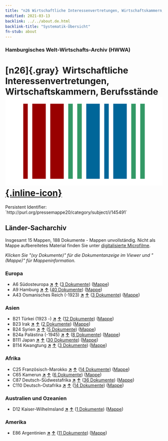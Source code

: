 ```yaml
---
title: "n26 Wirtschaftliche Interessenvertretungen, Wirtschaftskammern, Berufsstände"
modified: 2021-03-13
backlink: ../../about.de.html
backlink-title: "Systematik-Übersicht"
fn-stub: about
---
```


### Hamburgisches Welt-Wirtschafts-Archiv (HWWA)

# [n26]{.gray}&#8201; Wirtschaftliche Interessenvertretungen, Wirtschaftskammern, Berufsstände &#160; [![Wikidata](/images/Wikidata-logo.svg "Wikidata"){.inline-icon}](http://www.wikidata.org/entity/Q99428059)

<div class="hint">Persistent Identifier: `http://purl.org/pressemappe20/category/subject/i/145491`</div>







## Länder-Sacharchiv




Insgesamt 15 Mappen, 188 Dokumente - Mappen unvollständig.
Nicht als Mappe aufbereitetes Material finden Sie unter [digitalisierte Microfilme](/film/h1_sh.de.html).

_Klicken Sie "(xy Dokumente)" für die Dokumentanzeige im Viewer und "(Mappe)" für Mappeninformation._




### Europa

- A6 Südosteuropa [**&nearr;**](../../../geo/i/140900/about.de.html "Südosteuropa (alle Mappen)") [**&uarr;**](../../../geo/about.de.html#A6 "Ländersystematik") (<a href="https://pm20.zbw.eu/iiifview/folder/sh/140900,145491" title="über: Südosteuropa : Wirtschaftliche Interessenvertretungen, Wirtschaftskammern, Berufsstände" target="_blank">3 Dokumente</a>) ([Mappe](../../../../folder/sh/1409xx/140900/1454xx/145491/about.de.html))
- A9 Hamburg [**&nearr;**](../../../geo/i/140905/about.de.html "Hamburg (alle Mappen)") [**&uarr;**](../../../geo/about.de.html#A9 "Ländersystematik") (<a href="https://pm20.zbw.eu/iiifview/folder/sh/140905,145491" title="über: Hamburg : Wirtschaftliche Interessenvertretungen, Wirtschaftskammern, Berufsstände" target="_blank">40 Dokumente</a>) ([Mappe](../../../../folder/sh/1409xx/140905/1454xx/145491/about.de.html))
- A43 Osmanisches Reich (-1923) [**&nearr;**](../../../geo/i/141034/about.de.html "Osmanisches Reich (-1923) (alle Mappen)") [**&uarr;**](../../../geo/about.de.html#A43 "Ländersystematik") (<a href="https://pm20.zbw.eu/iiifview/folder/sh/141034,145491" title="über: Osmanisches Reich (-1923) : Wirtschaftliche Interessenvertretungen, Wirtschaftskammern, Berufsstände" target="_blank">3 Dokumente</a>) ([Mappe](../../../../folder/sh/1410xx/141034/1454xx/145491/about.de.html))

### Asien

- B21 Türkei (1923 -) [**&nearr;**](../../../geo/i/141111/about.de.html "Türkei (1923 -) (alle Mappen)") [**&uarr;**](../../../geo/about.de.html#B21 "Ländersystematik") (<a href="https://pm20.zbw.eu/iiifview/folder/sh/141111,145491" title="über: Türkei (1923 -) : Wirtschaftliche Interessenvertretungen, Wirtschaftskammern, Berufsstände" target="_blank">12 Dokumente</a>) ([Mappe](../../../../folder/sh/1411xx/141111/1454xx/145491/about.de.html))
- B23 Irak [**&nearr;**](../../../geo/i/141113/about.de.html "Irak (alle Mappen)") [**&uarr;**](../../../geo/about.de.html#B23 "Ländersystematik") (<a href="https://pm20.zbw.eu/iiifview/folder/sh/141113,145491" title="über: Irak : Wirtschaftliche Interessenvertretungen, Wirtschaftskammern, Berufsstände" target="_blank">2 Dokumente</a>) ([Mappe](../../../../folder/sh/1411xx/141113/1454xx/145491/about.de.html))
- B24 Syrien [**&nearr;**](../../../geo/i/141114/about.de.html "Syrien (alle Mappen)") [**&uarr;**](../../../geo/about.de.html#B24 "Ländersystematik") (<a href="https://pm20.zbw.eu/iiifview/folder/sh/141114,145491" title="über: Syrien : Wirtschaftliche Interessenvertretungen, Wirtschaftskammern, Berufsstände" target="_blank">5 Dokumente</a>) ([Mappe](../../../../folder/sh/1411xx/141114/1454xx/145491/about.de.html))
- B24a Palästina (-1945) [**&nearr;**](../../../geo/i/141115/about.de.html "Palästina (-1945) (alle Mappen)") [**&uarr;**](../../../geo/about.de.html#B24a "Ländersystematik") (<a href="https://pm20.zbw.eu/iiifview/folder/sh/141115,145491" title="über: Palästina (-1945) : Wirtschaftliche Interessenvertretungen, Wirtschaftskammern, Berufsstände" target="_blank">8 Dokumente</a>) ([Mappe](../../../../folder/sh/1411xx/141115/1454xx/145491/about.de.html))
- B111 Japan [**&nearr;**](../../../geo/i/141272/about.de.html "Japan (alle Mappen)") [**&uarr;**](../../../geo/about.de.html#B111 "Ländersystematik") (<a href="https://pm20.zbw.eu/iiifview/folder/sh/141272,145491" title="über: Japan : Wirtschaftliche Interessenvertretungen, Wirtschaftskammern, Berufsstände" target="_blank">30 Dokumente</a>) ([Mappe](../../../../folder/sh/1412xx/141272/1454xx/145491/about.de.html))
- B114 Kwangtung [**&nearr;**](../../../geo/i/141275/about.de.html "Kwangtung (alle Mappen)") [**&uarr;**](../../../geo/about.de.html#B114 "Ländersystematik") (<a href="https://pm20.zbw.eu/iiifview/folder/sh/141275,145491" title="über: Kwangtung : Wirtschaftliche Interessenvertretungen, Wirtschaftskammern, Berufsstände" target="_blank">3 Dokumente</a>) ([Mappe](../../../../folder/sh/1412xx/141275/1454xx/145491/about.de.html))

### Afrika

- C25 Französisch-Marokko [**&nearr;**](../../../geo/i/141358/about.de.html "Französisch-Marokko (alle Mappen)") [**&uarr;**](../../../geo/about.de.html#C25 "Ländersystematik") (<a href="https://pm20.zbw.eu/iiifview/folder/sh/141358,145491" title="über: Französisch-Marokko : Wirtschaftliche Interessenvertretungen, Wirtschaftskammern, Berufsstände" target="_blank">14 Dokumente</a>) ([Mappe](../../../../folder/sh/1413xx/141358/1454xx/145491/about.de.html))
- C65 Kamerun [**&nearr;**](../../../geo/i/141410/about.de.html "Kamerun (alle Mappen)") [**&uarr;**](../../../geo/about.de.html#C65 "Ländersystematik") (<a href="https://pm20.zbw.eu/iiifview/folder/sh/141410,145491" title="über: Kamerun : Wirtschaftliche Interessenvertretungen, Wirtschaftskammern, Berufsstände" target="_blank">6 Dokumente</a>) ([Mappe](../../../../folder/sh/1414xx/141410/1454xx/145491/about.de.html))
- C87 Deutsch-Südwestafrika [**&nearr;**](../../../geo/i/141450/about.de.html "Deutsch-Südwestafrika (alle Mappen)") [**&uarr;**](../../../geo/about.de.html#C87 "Ländersystematik") (<a href="https://pm20.zbw.eu/iiifview/folder/sh/141450,145491" title="über: Deutsch-Südwestafrika : Wirtschaftliche Interessenvertretungen, Wirtschaftskammern, Berufsstände" target="_blank">36 Dokumente</a>) ([Mappe](../../../../folder/sh/1414xx/141450/1454xx/145491/about.de.html))
- C110 Deutsch-Ostafrika [**&nearr;**](../../../geo/i/141471/about.de.html "Deutsch-Ostafrika (alle Mappen)") [**&uarr;**](../../../geo/about.de.html#C110 "Ländersystematik") (<a href="https://pm20.zbw.eu/iiifview/folder/sh/141471,145491" title="über: Deutsch-Ostafrika : Wirtschaftliche Interessenvertretungen, Wirtschaftskammern, Berufsstände" target="_blank">14 Dokumente</a>) ([Mappe](../../../../folder/sh/1414xx/141471/1454xx/145491/about.de.html))

### Australien und Ozeanien

- D12 Kaiser-Wilhelmsland [**&nearr;**](../../../geo/i/141612/about.de.html "Kaiser-Wilhelmsland (alle Mappen)") [**&uarr;**](../../../geo/about.de.html#D12 "Ländersystematik") (<a href="https://pm20.zbw.eu/iiifview/folder/sh/141612,145491" title="über: Kaiser-Wilhelmsland : Wirtschaftliche Interessenvertretungen, Wirtschaftskammern, Berufsstände" target="_blank">1 Dokumente</a>) ([Mappe](../../../../folder/sh/1416xx/141612/1454xx/145491/about.de.html))

### Amerika

- E86 Argentinien [**&nearr;**](../../../geo/i/141692/about.de.html "Argentinien (alle Mappen)") [**&uarr;**](../../../geo/about.de.html#E86 "Ländersystematik") (<a href="https://pm20.zbw.eu/iiifview/folder/sh/141692,145491" title="über: Argentinien : Wirtschaftliche Interessenvertretungen, Wirtschaftskammern, Berufsstände" target="_blank">11 Dokumente</a>) ([Mappe](../../../../folder/sh/1416xx/141692/1454xx/145491/about.de.html))








